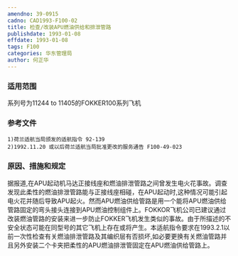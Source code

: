 ```yaml
---
amendno: 39-0915  
cadno: CAD1993-F100-02  
title: 检查/改装APU燃油供给和排泄管路  
publishdate: 1993-01-08  
effdate: 1993-01-08  
tags: F100  
categories: 华东管理局  
author: 何正华  
---
```

  
### 适用范围  
系列号为11244 to 11405的FOKKER100系列飞机  
  
<!--more-->  
### 参考文件  
    1)荷兰适航当局颁发的适航指令 92-139  
    2)1992.11.20 或以后荷兰适航当局批准更改的服务通告 F100-49-023  
  
### 原因、措施和规定  
据报道,在APU起动机马达正接线座和燃油排泄管路之间曾发生电火花事故。调查发现此柔性的燃油排泄管路能与正接线座相碰，在APU起动时,这种情况可能引起电火花并随后导致APU起火。然而APU燃油供给管路是用一个能将APU燃油供给管路固定的弯头接头连接到APU燃油控制组件上。FOKKOR飞机公司已建议通过改装燃油管路的安装来进一步防止FOKKER飞机发生类似的事故。由于所描述的不安全状态可能在同型号的其它飞机上存在或将产生。本适航指令要求在1993.2.1以前一次性检查有关燃油排泄管路及其编织层有否损坏,如必要更换有关燃油管路并且另外安装二个卡夹把柔性的APU燃油排泄管固定在APU燃油供给管路上。  
  
